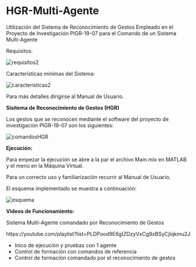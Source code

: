 # HGR-Multi-Agente
Utilización del Sistema de Reconocimiento de Gestos Empleado en el Proyecto de Investigación PIGR-19-07 para el Comando de un Sistema Multi-Agente

<p>Requisitos:</p>

![requisitos2](https://user-images.githubusercontent.com/110753610/190250332-ae133e31-bb90-438e-8374-392f3d774648.png)

<p>Características mínimas del Sistema:</p>

![caracteristicas2](https://user-images.githubusercontent.com/110753610/190250132-add82514-ac32-42b2-8ecb-c8da0878e25f.png)

<p>Para más detalles dirigirse al Manual de Usuario.</p>

<b>Sisitema de Reconocimiento de Gestos (HGR)</b>
<p> Los gestos que se reconocen mediante el software del proyecto de investigación PIGR-19-07 son los siguientes:</p>

![comandosHGR](https://user-images.githubusercontent.com/110753610/183478808-0bc47858-bb14-45a4-ad41-f016b325b9be.png)

<b>Ejecución:</b>
<p>Para empezar la ejecución se abre a la par el archivo Main.mlx en MATLAB y el menú en la Máquina Virtual.</p>
<p>Para un correcto uso y familiarización recurrir al Manual de Usuario.</p>
<p>El esquema implementado se muestra a continuación:</p>

![esquema](https://user-images.githubusercontent.com/110753610/190483139-a3fff37e-f488-499c-91a6-2f5deab56925.png)

<b>Videos de Funcionamiento:</b>
<p>Sistema Multi-Agente comandado por Reconocimiento de Gestos</p>
<p>https://youtube.com/playlist?list=PLDPood9E6gIZDzyVxCg9xBSyCjIqkmu2J</p>
<ul>
<li> Inico de ejecución y pruebas con 1 agente </li>
<li> Control de formación con comandos de referencia </li>
<li> Control de formación comandado por el reconocimiento de gestos </li>
</ul>
